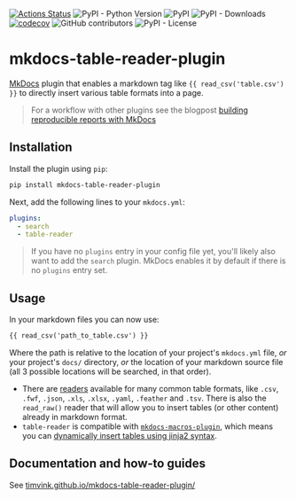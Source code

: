 [![Actions Status](https://github.com/timvink/mkdocs-table-reader-plugin/workflows/pytest/badge.svg)](https://github.com/timvink/mkdocs-table-reader-plugin/actions)
![PyPI - Python Version](https://img.shields.io/pypi/pyversions/mkdocs-table-reader-plugin)
![PyPI](https://img.shields.io/pypi/v/mkdocs-table-reader-plugin)
![PyPI - Downloads](https://img.shields.io/pypi/dm/mkdocs-table-reader-plugin)
[![codecov](https://codecov.io/gh/timvink/mkdocs-table-reader-plugin/branch/master/graph/badge.svg)](https://codecov.io/gh/timvink/mkdocs-table-reader-plugin)
![GitHub contributors](https://img.shields.io/github/contributors/timvink/mkdocs-table-reader-plugin)
![PyPI - License](https://img.shields.io/pypi/l/mkdocs-table-reader-plugin)

# mkdocs-table-reader-plugin

[MkDocs](https://www.mkdocs.org/) plugin that enables a markdown tag like `{{ read_csv('table.csv') }}` to directly insert various table formats into a page. 

> For a workflow with other plugins see the blogpost [building reproducible reports with MkDocs](https://timvink.nl/reproducible-reports-with-mkdocs/)

## Installation

Install the plugin using `pip`:

```bash
pip install mkdocs-table-reader-plugin
```

Next, add the following lines to your `mkdocs.yml`:

```yml
plugins:
  - search
  - table-reader
```

> If you have no `plugins` entry in your config file yet, you'll likely also want to add the `search` plugin. MkDocs enables it by default if there is no `plugins` entry set.

## Usage

In your markdown files you can now use:

```html
{{ read_csv('path_to_table.csv') }}
```

Where the path is relative to the location of your project's `mkdocs.yml` file, _or_ your project's `docs/` directory, _or_ the location of your markdown source file (all 3 possible locations will be searched, in that order).

- There are [readers](https://timvink.github.io/mkdocs-table-reader-plugin/readers/) available for many common table formats, like `.csv`, `.fwf`, `.json`, `.xls`, `.xlsx`, `.yaml`, `.feather` and `.tsv`. There is also the `read_raw()` reader that will allow you to insert tables (or other content) already in markdown format.
- `table-reader` is compatible with [`mkdocs-macros-plugin`](https://mkdocs-macros-plugin.readthedocs.io/en/latest/), which means you can [dynamically insert tables using jinja2 syntax](https://timvink.github.io/mkdocs-table-reader-plugin/howto/use_jinja2/).

## Documentation and how-to guides

See [timvink.github.io/mkdocs-table-reader-plugin/](https://timvink.github.io/mkdocs-table-reader-plugin/)
